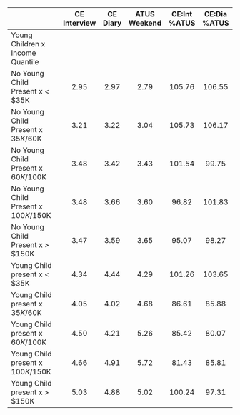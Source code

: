 
|                      | CE<br>Interview |  CE<br>Diary | ATUS<br>Weekend | CE:Int<br>%ATUS | CE:Dia<br>%ATUS |
| -------------------- | :----------: | :----------: | :----------: | :----------: | :----------: |
| Young Children x Income Quantile |              |              |              |              |              |
| No Young Child Present x     < $35K |         2.95 |         2.97 |         2.79 |       105.76 |       106.55 |
| No Young Child Present x  $35K/$60K |         3.21 |         3.22 |         3.04 |       105.73 |       106.17 |
| No Young Child Present x  $60K/$100K |         3.48 |         3.42 |         3.43 |       101.54 |        99.75 |
| No Young Child Present x $100K/$150K |         3.48 |         3.66 |         3.60 |        96.82 |       101.83 |
| No Young Child Present x     > $150K |         3.47 |         3.59 |         3.65 |        95.07 |        98.27 |
| Young Child present x     < $35K |         4.34 |         4.44 |         4.29 |       101.26 |       103.65 |
| Young Child present x  $35K/$60K |         4.05 |         4.02 |         4.68 |        86.61 |        85.88 |
| Young Child present x  $60K/$100K |         4.50 |         4.21 |         5.26 |        85.42 |        80.07 |
| Young Child present x $100K/$150K |         4.66 |         4.91 |         5.72 |        81.43 |        85.81 |
| Young Child present x     > $150K |         5.03 |         4.88 |         5.02 |       100.24 |        97.31 |


